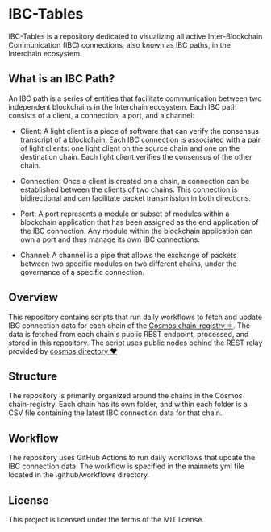# IBC-Tables
IBC-Tables is a repository dedicated to visualizing all active Inter-Blockchain Communication (IBC) connections, also known as IBC paths, in the Interchain ecosystem.

## What is an IBC Path?
An IBC path is a series of entities that facilitate communication between two independent blockchains in the Interchain ecosystem. Each IBC path consists of a client, a connection, a port, and a channel:

- Client: A light client is a piece of software that can verify the consensus transcript of a blockchain. Each IBC connection is associated with a pair of light clients: one light client on the source chain and one on the destination chain. Each light client verifies the consensus of the other chain.

- Connection: Once a client is created on a chain, a connection can be established between the clients of two chains. This connection is bidirectional and can facilitate packet transmission in both directions.

- Port: A port represents a module or subset of modules within a blockchain application that has been assigned as the end application of the IBC connection. Any module within the blockchain application can own a port and thus manage its own IBC connections.

- Channel: A channel is a pipe that allows the exchange of packets between two specific modules on two different chains, under the governance of a specific connection.


## Overview
This repository contains scripts that run daily workflows to fetch and update IBC connection data for each chain of the [Cosmos chain-registry ⚛️](https://github.com/cosmos/chain-registry). The data is fetched from each chain's public REST endpoint, processed, and stored in this repository. The script uses public nodes behind the REST relay provided by [cosmos.directory ❤️](https://cosmos.directory)

## Structure
The repository is primarily organized around the chains in the Cosmos chain-registry. Each chain has its own folder, and within each folder is a CSV file containing the latest IBC connection data for that chain.

## Workflow
The repository uses GitHub Actions to run daily workflows that update the IBC connection data. The workflow is specified in the mainnets.yml file located in the .github/workflows directory.

## License
This project is licensed under the terms of the MIT license.
